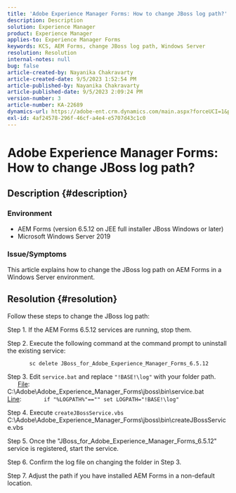 ```yaml
---
title: 'Adobe Experience Manager Forms: How to change JBoss log path?'
description: Description
solution: Experience Manager
product: Experience Manager
applies-to: Experience Manager Forms
keywords: KCS, AEM Forms, change JBoss log path, Windows Server
resolution: Resolution
internal-notes: null
bug: false
article-created-by: Nayanika Chakravarty
article-created-date: 9/5/2023 1:52:54 PM
article-published-by: Nayanika Chakravarty
article-published-date: 9/5/2023 2:09:24 PM
version-number: 3
article-number: KA-22689
dynamics-url: https://adobe-ent.crm.dynamics.com/main.aspx?forceUCI=1&pagetype=entityrecord&etn=knowledgearticle&id=433d107d-f34b-ee11-be6e-6045bd006c82
exl-id: 4af24578-296f-46cf-a4e4-e5707d43c1c0
---
```

# Adobe Experience Manager Forms: How to change JBoss log path?

## Description {#description}


### Environment

- AEM Forms (version 6.5.12 on JEE full installer JBoss Windows or later)
- Microsoft Windows Server 2019


### Issue/Symptoms

This article explains how to change the JBoss log path on AEM Forms in a Windows Server environment.


## Resolution {#resolution}


Follow these steps to change the JBoss log path:

Step 1. If the AEM Forms 6.5.12 services are running, stop them.

Step 2. Execute the following command at the command prompt to uninstall the existing service:

`       sc delete JBoss_for_Adobe_Experience_Manager_Forms_6.5.12`

Step 3. Edit `service.bat` and replace `"!BASE!\log"` with your folder path.
            <u>File</u>:
            C:\Adobe\Adobe_Experience_Manager_Forms\jboss\bin\service.bat
            <u>Line</u>:
            `if "%LOGPATH%"=="" set LOGPATH="!BASE!\log"`

Step 4. Execute `createJBossService.vbs`
            C:\Adobe\Adobe_Experience_Manager_Forms\jboss\bin\createJBossService.vbs

Step 5. Once the "JBoss_for_Adobe_Experience_Manager_Forms_6.5.12" service is registered, start the service.

Step 6. Confirm the log file on changing the folder in Step 3.

Step 7. Adjust the path if you have installed AEM Forms in a non-default location.
